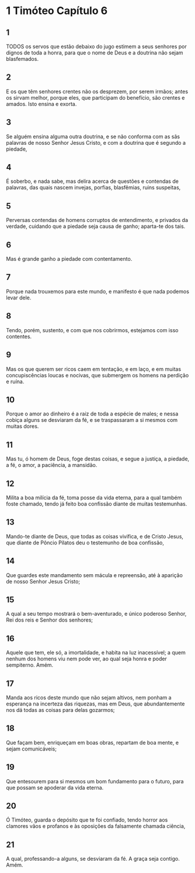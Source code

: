 # 1 Timóteo Capítulo 6

## 1
TODOS os servos que estão debaixo do jugo estimem a seus senhores por dignos de toda a honra, para que o nome de Deus e a doutrina não sejam blasfemados.

## 2
E os que têm senhores crentes não os desprezem, por serem irmãos; antes os sirvam melhor, porque eles, que participam do benefício, são crentes e amados. Isto ensina e exorta.

## 3
Se alguém ensina alguma outra doutrina, e se não conforma com as sãs palavras de nosso Senhor Jesus Cristo, e com a doutrina que é segundo a piedade,

## 4
É soberbo, e nada sabe, mas delira acerca de questões e contendas de palavras, das quais nascem invejas, porfias, blasfêmias, ruins suspeitas,

## 5
Perversas contendas de homens corruptos de entendimento, e privados da verdade, cuidando que a piedade seja causa de ganho; aparta-te dos tais.

## 6
Mas é grande ganho a piedade com contentamento.

## 7
Porque nada trouxemos para este mundo, e manifesto é que nada podemos levar dele.

## 8
Tendo, porém, sustento, e com que nos cobrirmos, estejamos com isso contentes.

## 9
Mas os que querem ser ricos caem em tentação, e em laço, e em muitas concupiscências loucas e nocivas, que submergem os homens na perdição e ruína.

## 10
Porque o amor ao dinheiro é a raiz de toda a espécie de males; e nessa cobiça alguns se desviaram da fé, e se traspassaram a si mesmos com muitas dores.

## 11
Mas tu, ó homem de Deus, foge destas coisas, e segue a justiça, a piedade, a fé, o amor, a paciência, a mansidão.

## 12
Milita a boa milícia da fé, toma posse da vida eterna, para a qual também foste chamado, tendo já feito boa confissão diante de muitas testemunhas.

## 13
Mando-te diante de Deus, que todas as coisas vivifica, e de Cristo Jesus, que diante de Pôncio Pilatos deu o testemunho de boa confissão,

## 14
Que guardes este mandamento sem mácula e repreensão, até à aparição de nosso Senhor Jesus Cristo;

## 15
A qual a seu tempo mostrará o bem-aventurado, e único poderoso Senhor, Rei dos reis e Senhor dos senhores;

## 16
Aquele que tem, ele só, a imortalidade, e habita na luz inacessível; a quem nenhum dos homens viu nem pode ver, ao qual seja honra e poder sempiterno. Amém.

## 17
Manda aos ricos deste mundo que não sejam altivos, nem ponham a esperança na incerteza das riquezas, mas em Deus, que abundantemente nos dá todas as coisas para delas gozarmos;

## 18
Que façam bem, enriqueçam em boas obras, repartam de boa mente, e sejam comunicáveis;

## 19
Que entesourem para si mesmos um bom fundamento para o futuro, para que possam se apoderar da vida eterna.

## 20
Ó Timóteo, guarda o depósito que te foi confiado, tendo horror aos clamores vãos e profanos e às oposições da falsamente chamada ciência,

## 21
A qual, professando-a alguns, se desviaram da fé. A graça seja contigo. Amém.

